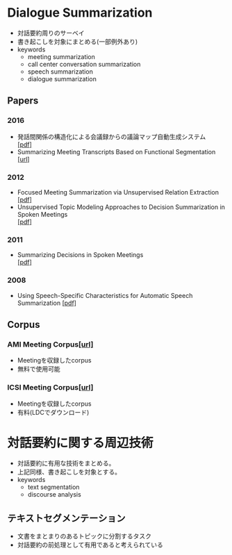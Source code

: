 # Dialogue Summarization
- 対話要約周りのサーベイ
- 書き起こしを対象にまとめる(一部例外あり)
- keywords
  - meeting summarization
  - call center conversation summarization
  - speech summarization
  - dialogue summarization

## Papers
### 2016
- 発話間関係の構造化による会議録からの議論マップ自動生成システム  
[[pdf]](http://db-event.jpn.org/deim2016/papers/288.pdf)
- Summarizing Meeting Transcripts Based on Functional Segmentation  
[[url]](http://ieeexplore.ieee.org/document/7501601/)

### 


### 2012
- Focused Meeting Summarization via Unsupervised Relation Extraction  
[[pdf]](http://www.ccs.neu.edu/home/luwang/papers/SIGDIAL2012b.pdf)
- Unsupervised Topic Modeling Approaches to Decision Summarization in Spoken Meetings  
[[pdf]](https://www.cs.cornell.edu/home/cardie/papers/SIGDIAL13-Unsupervised.pdf)


### 2011
- Summarizing Decisions in Spoken Meetings  
[[pdf]](http://www.ccs.neu.edu/home/luwang/papers/ACL2011.pdf)


### 2008
- Using Speech-Specific Characteristics for Automatic Speech Summarization
[[pdf]](http://www.ufv.ca/media/assets/computer-information-systems/gabriel-murray/publications/murray-thesis.pdf)

## Corpus
### AMI Meeting Corpus[[url]](http://groups.inf.ed.ac.uk/ami/corpus/)
- Meetingを収録したcorpus
- 無料で使用可能

### ICSI Meeting Corpus[[url]](http://www1.icsi.berkeley.edu/Speech/mr/)
- Meetingを収録したcorpus
- 有料(LDCでダウンロード)

# 対話要約に関する周辺技術
- 対話要約に有用な技術をまとめる。
- 上記同様、書き起こしを対象とする。
- keywords
  - text segmentation
  - discourse analysis

## テキストセグメンテーション
- 文書をまとまりのあるトピックに分割するタスク
- 対話要約の前処理として有用であると考えられている
